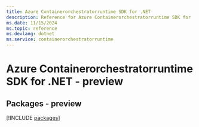 ```yaml
---
title: Azure Containerorchestratorruntime SDK for .NET
description: Reference for Azure Containerorchestratorruntime SDK for .NET
ms.date: 11/15/2024
ms.topic: reference
ms.devlang: dotnet
ms.service: containerorchestratorruntime
---
```

# Azure Containerorchestratorruntime SDK for .NET - preview
## Packages - preview
[!INCLUDE [packages](containerorchestratorruntime-index.md)]